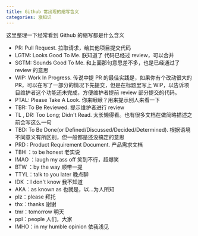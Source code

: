 ```yaml
---
title: Github 常出现的缩写含义
categories: 涨知识
---
```


这里整理一下经常看到 Github 的缩写都是什么含义

- PR: Pull Request. 拉取请求，给其他项目提交代码
- LGTM: Looks Good To Me. 朕知道了 代码已经过 review，可以合并
- SGTM: Sounds Good To Me. 和上面那句意思差不多，也是已经通过了 review 的意思
- WIP: Work In Progress. 传说中提 PR 的最佳实践是，如果你有个改动很大的 PR，可以在写了一部分的情况下先提交，但是在标题里写上 WIP，以告诉项目维护者这个功能还未完成，方便维护者提前 review 部分提交的代码。
- PTAL: Please Take A Look. 你来瞅瞅？用来提示别人来看一下
- TBR: To Be Reviewed. 提示维护者进行 review
- TL , DR: Too Long; Didn't Read. 太长懒得看。也有很多文档在做简略描述之前会写这么一句
- TBD: To Be Done(or Defined/Discussed/Decided/Determined). 根据语境不同意义有所区别，但一般都是还没搞定的意思
- PRD : Product Requirement Document. 产品需求文档
- TBH ：to be honest 老实说
- IMAO ：laugh my ass off 笑到不行，超爆笑
- BTW ：by the way 顺带一提
- TTYL：talk to you later 晚点聊
- IDK ：l don't know 我不知道
- AKA：as known as 也就是，以...为人所知
- plz：please 拜托
- thx：thanks 谢谢
- tmr：tomorrow 明天
- ppl：people 人们，大家
- IMHO：in my humble opinion 依我浅见